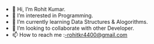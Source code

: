 - 👋 Hi, I’m Rohit Kumar.
- 👀 I’m interested in Programming.
- 🌱 I’m currently learning Data Structures & Alogorithms.
- 💞️ I’m looking to collaborate with other Developer.
- 📫 How to reach me :-rohitkr4400@gmail.com

<!---
Rohitkr4400/Rohitkr4400 is a ✨ special ✨ repository because its `README.md` (this file) appears on your GitHub profile.
You can click the Preview link to take a look at your changes.
--->
